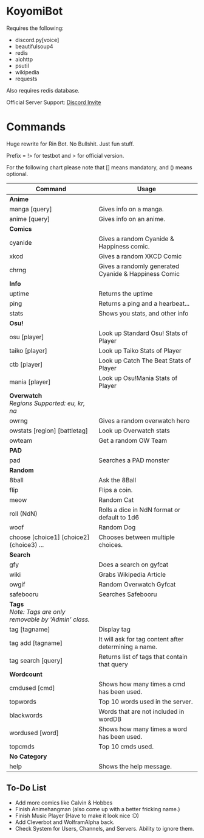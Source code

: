 # KoyomiBot

Requires the following:

* discord.py[voice]
* beautifulsoup4
* redis
* aiohttp
* psutil
* wikipedia
* requests

Also requires redis database.

Official Server Support: [Discord Invite](https://discord.gg/Fzz344U)

# Commands

Huge rewrite for Rin Bot. No Bullshit. Just fun stuff.

Prefix = !> for testbot and > for official version.

For the following chart please note that [] means mandatory, and () means optional.

Command | Usage
------------ | -------------
**Anime** |
manga [query] | Gives info on a manga.
anime [query] | Gives info on an anime.
**Comics** |
cyanide | Gives a random Cyanide & Happiness comic.
xkcd | Gives a random XKCD Comic
chrng | Gives a randomly generated Cyanide & Happiness Comic
**Info** |
uptime | Returns the uptime
ping | Returns a ping and a hearbeat...
stats | Shows you stats, and other info    
**Osu!** |
osu [player] | Look up Standard Osu! Stats of Player
taiko [player] | Look up Taiko Stats of Player
ctb [player] | Look up Catch The Beat Stats of Player
mania [player] | Look up Osu!Mania Stats of Player
**Overwatch**<div>*Regions Supported: eu, kr, na*</div> |
owrng | Gives a random overwatch hero
owstats [region] [battletag] | Look up Overwatch stats
owteam | Get a random OW Team
**PAD** |
pad | Searches a PAD monster
**Random** |
8ball | Ask the 8Ball
flip | Flips a coin.
meow | Random Cat
roll (NdN) | Rolls a dice in NdN format or default to 1d6
woof | Random Dog
choose [choice1] [choice2] (choice3) ... | Chooses between multiple choices.
**Search** |
gfy | Does a search on gyfcat
wiki | Grabs Wikipedia Article
owgif | Random Overwatch Gyfcat
safebooru | Searches Safebooru
**Tags**<div>*Note: Tags are only removable by 'Admin' class.*</div> |
tag [tagname] | Display tag
tag add [tagname] | It will ask for tag content after determining a name.
tag search [query] | Returns list of tags that contain that query
**Wordcount** |
cmdused [cmd] | Shows how many times a cmd has been used.
topwords | Top 10 words used in the server.
blackwords | Words that are not included in wordDB
wordused [word] | Shows how many times a word has been used.
topcmds | Top 10 cmds used.
**​No Category** |
help | Shows the help message.

## To-Do List

* Add more comics like Calvin & Hobbes
* Finish Animehangman (also come up with a better fricking name.)
* Finish Music Player (Have to make it look nice :D)
* Add Cleverbot and WolframAlpha back.
* Check System for Users, Channels, and Servers. Ability to ignore them.
